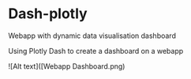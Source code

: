 # Dash-plotly
Webapp with dynamic data visualisation dashboard

Using Plotly Dash to create a dashboard on a webapp

![Alt text]([Webapp Dashboard.png)

